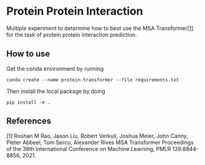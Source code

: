 # Protein Protein Interaction

Multiple experiment to determine how to best use the MSA Transformer[[1]](#1) for the task of protein protein interaction prediction.

## How to use

Get the conda environment by running
```
conda create --name protein-transformer --file requirements.txt
```
Then install the local package by doing
```
pip install -e .
```

## References
<a id="1">[1]</a> 
Roshan M Rao, Jason Liu, Robert Verkuil, Joshua Meier, John Canny, Pieter Abbeel, Tom Sercu, Alexander Rives
MSA Transformer
Proceedings of the 38th International Conference on Machine Learning, PMLR 139:8844-8856, 2021. 
